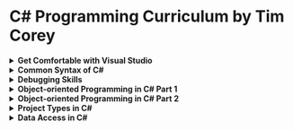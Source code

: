 <h1><strong>C# Programming Curriculum by Tim Corey</strong></h1>

<details><summary><strong>Get Comfortable with Visual Studio</strong></summary></details>

<details><summary><strong>Common Syntax of C#</strong></summary>

- Common Variables
- Conditionals
- Loops & Sets
- Methods
</details>

<details><summary><strong>Debugging Skills</strong></summary>

- Debugging Basics
- Debugging Advanced
</details>

<details><summary><strong>Object-oriented Programming in C# Part 1</strong></summary>

- Class instantiation
- Class librarires
- Namespaces
</details>

<details><summary><strong>Object-oriented Programming in C# Part 2</strong></summary>

- The fundamentals on which C# applications are built
- The foundations on which C# applications are built
- Interfaces & Inheritances
- Modifiers, abstract and overrides
- Overloads and extensions
- Generics and events
</details>

<details><summary><strong>Project Types in C#</strong></summary>

- Class libraries
- Unit tests
- WinForms
- WPF Core
- ASP.NET Core Razor Pages
- ASP.NET Core MVC
- ASP.NET Core WebAPI
- Blazor Server
- Blazor WebAssembly
</details>

<details><summary><strong>Data Access in C#</strong></summary>

- SQL Types
- NoSQL Types
- Other Data Access Types
- <details><summary>Other Access Types</summary>
  - LINQ
  - Entity Framework Core 
  
  </details>
</details>